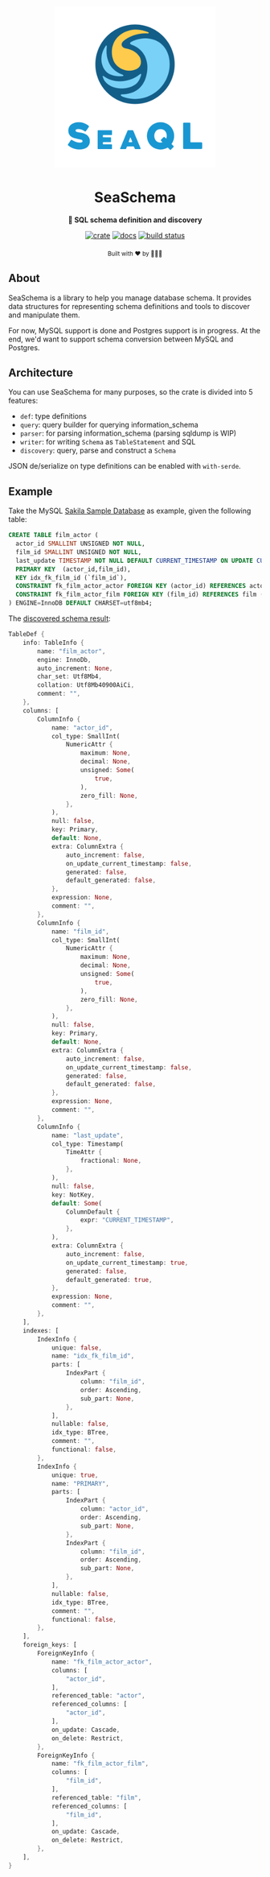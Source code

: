 <div align="center">

  <img src="docs/SeaQL logo dual.png" width="320"/>

  <h1>SeaSchema</h1>

  <p>
    <strong>🌿 SQL schema definition and discovery</strong>
  </p>

  [![crate](https://img.shields.io/crates/v/sea-schema.svg)](https://crates.io/crates/sea-schema)
  [![docs](https://docs.rs/sea-schema/badge.svg)](https://docs.rs/sea-schema)
  [![build status](https://github.com/SeaQL/sea-schema/actions/workflows/rust.yml/badge.svg)](https://github.com/SeaQL/sea-schema/actions/workflows/rust.yml)

  <sub>Built with ❤️ by 🌊🦀🐚</sub>

</div>

## About

SeaSchema is a library to help you manage database schema. It provides data structures for 
representing schema definitions and tools to discover and manipulate them.

For now, MySQL support is done and Postgres support is in progress. At the end, we'd want to 
support schema conversion between MySQL and Postgres.

## Architecture

You can use SeaSchema for many purposes, so the crate is divided into 5 features:

+ `def`: type definitions
+ `query`: query builder for querying information_schema
+ `parser`: for parsing information_schema (parsing sqldump is WIP)
+ `writer`: for writing `Schema` as `TableStatement` and SQL
+ `discovery`: query, parse and construct a `Schema`

JSON de/serialize on type definitions can be enabled with `with-serde`.

## Example

Take the MySQL [Sakila Sample Database](tests/sakila/sakila-schema.sql) as example, given the following table:

```SQL
CREATE TABLE film_actor (
  actor_id SMALLINT UNSIGNED NOT NULL,
  film_id SMALLINT UNSIGNED NOT NULL,
  last_update TIMESTAMP NOT NULL DEFAULT CURRENT_TIMESTAMP ON UPDATE CURRENT_TIMESTAMP,
  PRIMARY KEY  (actor_id,film_id),
  KEY idx_fk_film_id (`film_id`),
  CONSTRAINT fk_film_actor_actor FOREIGN KEY (actor_id) REFERENCES actor (actor_id) ON DELETE RESTRICT ON UPDATE CASCADE,
  CONSTRAINT fk_film_actor_film FOREIGN KEY (film_id) REFERENCES film (film_id) ON DELETE RESTRICT ON UPDATE CASCADE
) ENGINE=InnoDB DEFAULT CHARSET=utf8mb4;

```

The [discovered schema result](tests/discovery/schema.rs):

```rust
TableDef {
    info: TableInfo {
        name: "film_actor",
        engine: InnoDb,
        auto_increment: None,
        char_set: Utf8Mb4,
        collation: Utf8Mb40900AiCi,
        comment: "",
    },
    columns: [
        ColumnInfo {
            name: "actor_id",
            col_type: SmallInt(
                NumericAttr {
                    maximum: None,
                    decimal: None,
                    unsigned: Some(
                        true,
                    ),
                    zero_fill: None,
                },
            ),
            null: false,
            key: Primary,
            default: None,
            extra: ColumnExtra {
                auto_increment: false,
                on_update_current_timestamp: false,
                generated: false,
                default_generated: false,
            },
            expression: None,
            comment: "",
        },
        ColumnInfo {
            name: "film_id",
            col_type: SmallInt(
                NumericAttr {
                    maximum: None,
                    decimal: None,
                    unsigned: Some(
                        true,
                    ),
                    zero_fill: None,
                },
            ),
            null: false,
            key: Primary,
            default: None,
            extra: ColumnExtra {
                auto_increment: false,
                on_update_current_timestamp: false,
                generated: false,
                default_generated: false,
            },
            expression: None,
            comment: "",
        },
        ColumnInfo {
            name: "last_update",
            col_type: Timestamp(
                TimeAttr {
                    fractional: None,
                },
            ),
            null: false,
            key: NotKey,
            default: Some(
                ColumnDefault {
                    expr: "CURRENT_TIMESTAMP",
                },
            ),
            extra: ColumnExtra {
                auto_increment: false,
                on_update_current_timestamp: true,
                generated: false,
                default_generated: true,
            },
            expression: None,
            comment: "",
        },
    ],
    indexes: [
        IndexInfo {
            unique: false,
            name: "idx_fk_film_id",
            parts: [
                IndexPart {
                    column: "film_id",
                    order: Ascending,
                    sub_part: None,
                },
            ],
            nullable: false,
            idx_type: BTree,
            comment: "",
            functional: false,
        },
        IndexInfo {
            unique: true,
            name: "PRIMARY",
            parts: [
                IndexPart {
                    column: "actor_id",
                    order: Ascending,
                    sub_part: None,
                },
                IndexPart {
                    column: "film_id",
                    order: Ascending,
                    sub_part: None,
                },
            ],
            nullable: false,
            idx_type: BTree,
            comment: "",
            functional: false,
        },
    ],
    foreign_keys: [
        ForeignKeyInfo {
            name: "fk_film_actor_actor",
            columns: [
                "actor_id",
            ],
            referenced_table: "actor",
            referenced_columns: [
                "actor_id",
            ],
            on_update: Cascade,
            on_delete: Restrict,
        },
        ForeignKeyInfo {
            name: "fk_film_actor_film",
            columns: [
                "film_id",
            ],
            referenced_table: "film",
            referenced_columns: [
                "film_id",
            ],
            on_update: Cascade,
            on_delete: Restrict,
        },
    ],
}
```
